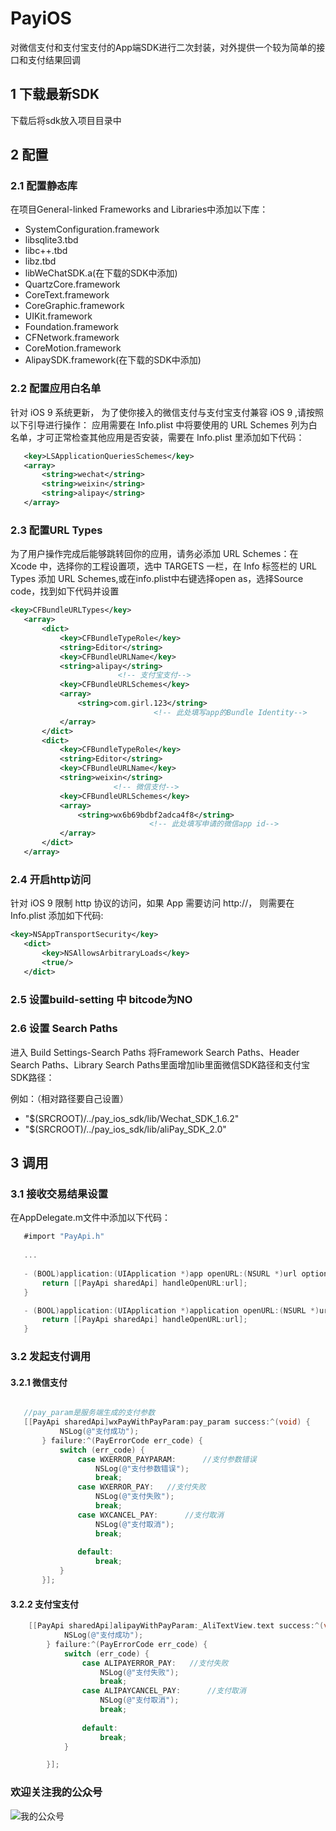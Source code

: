 # PayiOS
对微信支付和支付宝支付的App端SDK进行二次封装，对外提供一个较为简单的接口和支付结果回调

## 1 下载最新SDK

下载后将sdk放入项目目录中

## 2 配置

### 2.1 配置静态库

在项目General-linked Frameworks and Libraries中添加以下库：

 - SystemConfiguration.framework
 - libsqlite3.tbd
 - libc++.tbd
 - libz.tbd
 - libWeChatSDK.a(在下载的SDK中添加)
 - QuartzCore.framework
 - CoreText.framework
 - CoreGraphic.framework
 - UIKit.framework
 - Foundation.framework
 - CFNetwork.framework
 - CoreMotion.framework
 - AlipaySDK.framework(在下载的SDK中添加)

### 2.2 配置应用白名单
 针对 iOS 9 系统更新， 为了使你接入的微信支付与支付宝支付兼容 iOS 9 ,请按照以下引导进行操作： 应用需要在 Info.plist 中将要使用的 URL Schemes 列为白名单，才可正常检查其他应用是否安装，需要在 Info.plist 里添加如下代码：
 
 ```xml
 	<key>LSApplicationQueriesSchemes</key>
    <array>
        <string>wechat</string>
        <string>weixin</string>
        <string>alipay</string>
    </array>
 ```
 
### 2.3 配置URL Types
 为了用户操作完成后能够跳转回你的应用，请务必添加 URL Schemes：在 Xcode 中，选择你的工程设置项，选中 TARGETS 一栏，在 Info 标签栏的 URL Types 添加 URL Schemes,或在info.plist中右键选择open as，选择Source code，找到如下代码并设置
 
 ```xml
 <key>CFBundleURLTypes</key>
    <array>
        <dict>
            <key>CFBundleTypeRole</key>
            <string>Editor</string>
            <key>CFBundleURLName</key>
            <string>alipay</string>   
                         <!-- 支付宝支付-->
            <key>CFBundleURLSchemes</key>
            <array>
                <string>com.girl.123</string>
                                 <!-- 此处填写app的Bundle Identity-->
            </array>
        </dict>
        <dict>
            <key>CFBundleTypeRole</key>
            <string>Editor</string>
            <key>CFBundleURLName</key>
            <string>weixin</string>
                        <!-- 微信支付-->
            <key>CFBundleURLSchemes</key>
            <array>
                <string>wx6b69bdbf2adca4f8</string>
                                <!-- 此处填写申请的微信app id-->
            </array>
        </dict>
    </array>
 ```
 
### 2.4 开启http访问
 针对 iOS 9 限制 http 协议的访问，如果 App 需要访问 http://， 则需要在 Info.plist 添加如下代码:
 
 ```xml
 <key>NSAppTransportSecurity</key>
	<dict>
    	<key>NSAllowsArbitraryLoads</key>
    	<true/>
	</dict>
 ```
 
### 2.5 设置build-setting 中 bitcode为NO
 
### 2.6 设置 Search Paths

进入 Build Settings-Search Paths
将Framework Search Paths、Header Search Paths、Library Search Paths里面增加lib里面微信SDK路径和支付宝SDK路径：

例如：（相对路径要自己设置）

- "$(SRCROOT)/../pay_ios_sdk/lib/Wechat_SDK_1.6.2"
- "$(SRCROOT)/../pay_ios_sdk/lib/aliPay_SDK_2.0"

## 3 调用
 
### 3.1 接收交易结果设置
 
 在AppDelegate.m文件中添加以下代码：
 
 ```objective-c
 	#import "PayApi.h"
 	
 	...
 	
 	- (BOOL)application:(UIApplication *)app openURL:(NSURL *)url options:(NSDictionary<NSString *,id> *)options{
    	return [[PayApi sharedApi] handleOpenURL:url];
	}

	- (BOOL)application:(UIApplication *)application openURL:(NSURL *)url sourceApplication:(NSString *)sourceApplication annotation:(id)annotation {
    	return [[PayApi sharedApi] handleOpenURL:url];
	}
 ```
 
### 3.2 发起支付调用
 
#### 3.2.1 微信支付
 
 ```objective-c
 
 	//pay_param是服务端生成的支付参数
 	[[PayApi sharedApi]wxPayWithPayParam:pay_param success:^(void) {
            NSLog(@"支付成功");
        } failure:^(PayErrorCode err_code) {
            switch (err_code) {
                case WXERROR_PAYPARAM:      //支付参数错误
                    NSLog(@"支付参数错误");
                    break;
                case WXERROR_PAY:   //支付失败
                    NSLog(@"支付失败");
                    break;
                case WXCANCEL_PAY:      //支付取消
                    NSLog(@"支付取消");
                    break;
                    
                default:
                    break;
            }
        }];

 ```
 
#### 3.2.2 支付宝支付
```objective-c
	[[PayApi sharedApi]alipayWithPayParam:_AliTextView.text success:^(void){
            NSLog(@"支付成功");
        } failure:^(PayErrorCode err_code) {
            switch (err_code) {
                case ALIPAYERROR_PAY:   //支付失败
                    NSLog(@"支付失败");
                    break;
                case ALIPAYCANCEL_PAY:      //支付取消
                    NSLog(@"支付取消");
                    break;
    				
                default:
                    break;
            }

        }];
```

### 欢迎关注我的公众号

![我的公众号](http://upload-images.jianshu.io/upload_images/1594931-a5b65451c706c2cd.png?imageMogr2/auto-orient/strip%7CimageView2/2/w/1240)
